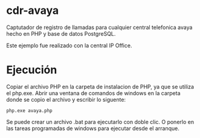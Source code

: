 # cdr-avaya
Captutador de registro de llamadas para cualquier central telefonica avaya hecho en PHP y base de datos PostgreSQL.

Este ejemplo fue realizado con la central IP Office.

# Ejecución
Copiar el archivo PHP en la carpeta de instalacion de PHP, ya que se utiliza el php.exe. 
Abrir una ventana de comandos de windows en la carpeta donde se copio el archivo y escribir lo siguente:

    php.exe avaya.php

Se puede crear un archivo .bat para ejecutarlo con doble clic. O ponerlo en las tareas programadas de windows para ejecutar desde el arranque.
